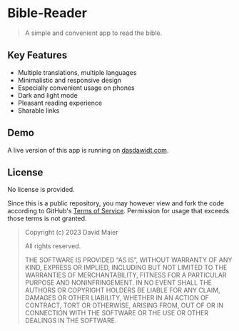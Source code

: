 # Bible-Reader

> A simple and convenient app to read the bible.

## Key Features

* Multiple translations, multiple languages
* Minimalistic and responsive design
* Especially convenient usage on phones
* Dark and light mode
* Pleasant reading experience
* Sharable links

## Demo

A live version of this app is running on [dasdawidt.com](https://www.dasdawidt.com/bible-reader).

## License

No license is provided.

Since this is a public repository, you may however view and fork the code according to GitHub's [Terms of Service](https://help.github.com/articles/github-terms-of-service).
Permission for usage that exceeds those terms is not granted.

> Copyright (c) 2023 David Maier
>
> All rights reserved.
>
> THE SOFTWARE IS PROVIDED “AS IS”, WITHOUT WARRANTY OF ANY KIND, EXPRESS OR IMPLIED, INCLUDING BUT NOT LIMITED TO THE WARRANTIES OF MERCHANTABILITY, FITNESS FOR A PARTICULAR PURPOSE AND NONINFRINGEMENT. IN NO EVENT SHALL THE AUTHORS OR COPYRIGHT HOLDERS BE LIABLE FOR ANY CLAIM, DAMAGES OR OTHER LIABILITY, WHETHER IN AN ACTION OF CONTRACT, TORT OR OTHERWISE, ARISING FROM, OUT OF OR IN CONNECTION WITH THE SOFTWARE OR THE USE OR OTHER DEALINGS IN THE SOFTWARE.
